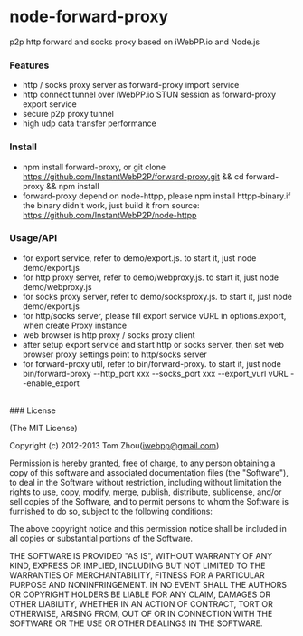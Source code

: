 node-forward-proxy
===============

p2p http forward and socks proxy based on iWebPP.io and Node.js

### Features

* http / socks proxy server as forward-proxy import service
* http connect tunnel over iWebPP.io STUN session as forward-proxy export service
* secure p2p proxy tunnel
* high udp data transfer performance

### Install
* npm install forward-proxy, or git clone https://github.com/InstantWebP2P/forward-proxy.git && cd forward-proxy && npm install
* forward-proxy depend on node-httpp, please npm install httpp-binary.if the binary didn't work, just build it from source:
  https://github.com/InstantWebP2P/node-httpp

### Usage/API
* for export service, refer to demo/export.js. to start it, just node demo/export.js
* for http proxy server, refer to demo/webproxy.js. to start it, just node demo/webproxy.js
* for socks proxy server, refer to demo/socksproxy.js. to start it, just node demo/export.js
* for http/socks server, please fill export service vURL in options.export, when create Proxy instance
* web browser is http proxy / socks proxy client
* after setup export service and start http or socks server, then set web browser proxy settings point to http/socks server
* for forward-proxy util, refer to bin/forward-proxy. to start it, just node bin/forward-proxy --http_port xxx --socks_port xxx --export_vurl vURL --enable_export

<br/>
### License

(The MIT License)

Copyright (c) 2012-2013 Tom Zhou(iwebpp@gmail.com)

Permission is hereby granted, free of charge, to any person obtaining a copy of this software and associated documentation files (the "Software"), to deal in the Software without restriction, including without limitation the rights to use, copy, modify, merge, publish, distribute, sublicense, and/or sell copies of the Software, and to permit persons to whom the Software is furnished to do so, subject to the following conditions:

The above copyright notice and this permission notice shall be included in all copies or substantial portions of the Software.

THE SOFTWARE IS PROVIDED "AS IS", WITHOUT WARRANTY OF ANY KIND, EXPRESS OR IMPLIED, INCLUDING BUT NOT LIMITED TO THE WARRANTIES OF MERCHANTABILITY, FITNESS FOR A PARTICULAR PURPOSE AND NONINFRINGEMENT. IN NO EVENT SHALL THE AUTHORS OR COPYRIGHT HOLDERS BE LIABLE FOR ANY CLAIM, DAMAGES OR OTHER LIABILITY, WHETHER IN AN ACTION OF CONTRACT, TORT OR OTHERWISE, ARISING FROM, OUT OF OR IN CONNECTION WITH THE SOFTWARE OR THE USE OR OTHER DEALINGS IN THE SOFTWARE.

